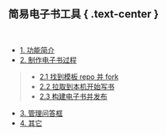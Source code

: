 简易电子书工具 { .text-center }
--------------------------

&nbsp;

- [1. 功能简介](#1)
- [2. 制作电子书过程](#2)

> - [2.1 找到模板 repo 并 fork](#2.1)
> - [2.2 拉取到本机开始写书](#2.2)
> - [2.3 构建电子书并发布](#2.3)

- [3. 管理问答框](#3)
- [4. 其它](#4)

&nbsp;
